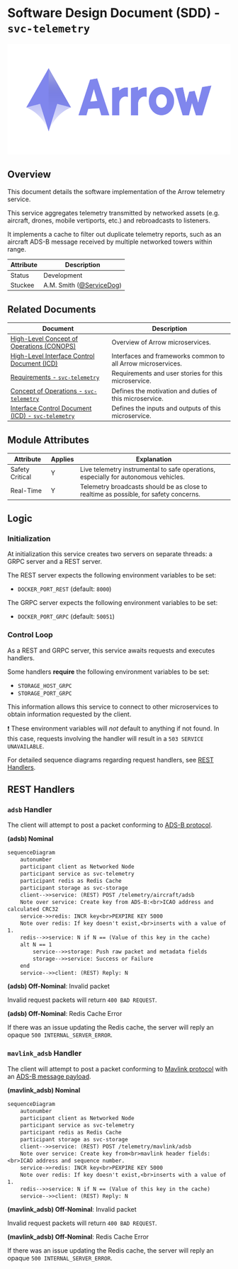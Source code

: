 # Software Design Document (SDD) - `svc-telemetry` 

<center>

<img src="https://github.com/Arrow-air/tf-github/raw/main/src/templates/doc-banner-services.png" style="height:250px" />

</center>

## Overview

This document details the software implementation of the Arrow telemetry service.

This service aggregates telemetry transmitted by networked assets (e.g. aircraft, drones, mobile vertiports, etc.) and rebroadcasts to listeners.

It implements a cache to filter out duplicate telemetry reports, such as an aircraft ADS-B message received by multiple networked towers within range.

Attribute | Description
--- | ---
Status | Development
Stuckee | A.M. Smith ([@ServiceDog](https://github.com/ServiceDog))

## Related Documents

Document | Description
--- | ---
[High-Level Concept of Operations (CONOPS)](https://github.com/Arrow-air/se-services/blob/develop/docs/conops.md) | Overview of Arrow microservices.
[High-Level Interface Control Document (ICD)](https://github.com/Arrow-air/se-services/blob/develop/docs/icd.md)  | Interfaces and frameworks common to all Arrow microservices.
[Requirements - `svc-telemetry`](https://nocodb.arrowair.com/dashboard/#/nc/view/d1bb0a51-e22f-4b91-b1c5-66f11f4f861b) | Requirements and user stories for this microservice.
[Concept of Operations - `svc-telemetry`](./conops.md) | Defines the motivation and duties of this microservice.
[Interface Control Document (ICD) - `svc-telemetry`](./icd.md) | Defines the inputs and outputs of this microservice.

## Module Attributes

Attribute | Applies | Explanation
--- | --- | ---
Safety Critical | Y | Live telemetry instrumental to safe operations, especially for autonomous vehicles.
Real-Time | Y | Telemetry broadcasts should be as close to realtime as possible, for safety concerns.

## Logic

### Initialization

At initialization this service creates two servers on separate threads: a GRPC server and a REST server.

The REST server expects the following environment variables to be set:
- `DOCKER_PORT_REST` (default: `8000`)

The GRPC server expects the following environment variables to be set:
- `DOCKER_PORT_GRPC` (default: `50051`)

### Control Loop

As a REST and GRPC server, this service awaits requests and executes handlers.

Some handlers **require** the following environment variables to be set:
- `STORAGE_HOST_GRPC`
- `STORAGE_PORT_GRPC`

This information allows this service to connect to other microservices to obtain information requested by the client.

:exclamation: These environment variables will *not* default to anything if not found. In this case, requests involving the handler will result in a `503 SERVICE UNAVAILABLE`.

For detailed sequence diagrams regarding request handlers, see [REST Handlers](#rest-handlers).

## REST Handlers

### `adsb` Handler

The client will attempt to post a packet conforming to [ADS-B protocol](https://airmetar.main.jp/radio/ADS-B%20Decoding%20Guide.pdf).

**(adsb) Nominal**
```mermaid
sequenceDiagram
    autonumber
    participant client as Networked Node
    participant service as svc-telemetry
    participant redis as Redis Cache
    participant storage as svc-storage
    client-->>service: (REST) POST /telemetry/aircraft/adsb
    Note over service: Create key from ADS-B:<br>ICAO address and calculated CRC32
    service->>redis: INCR key<br>PEXPIRE KEY 5000
    Note over redis: If key doesn't exist,<br>inserts with a value of 1.
    redis-->>service: N if N == (Value of this key in the cache)
    alt N == 1
        service-->>storage: Push raw packet and metadata fields
        storage-->>service: Success or Failure
    end
    service-->>client: (REST) Reply: N
```

**(adsb) Off-Nominal**: Invalid packet

Invalid request packets will return `400 BAD REQUEST`.

**(adsb) Off-Nominal**: Redis Cache Error

If there was an issue updating the Redis cache, the server will reply an opaque `500 INTERNAL_SERVER_ERROR`.


### `mavlink_adsb` Handler

The client will attempt to post a packet conforming to [Mavlink protocol](https://mavlink.io/en/guide/serialization.html) with an [ADS-B message payload](https://mavlink.io/en/messages/common.html#ADSB_VEHICLE).

**(mavlink_adsb) Nominal**
```mermaid
sequenceDiagram
    autonumber
    participant client as Networked Node
    participant service as svc-telemetry
    participant redis as Redis Cache
    participant storage as svc-storage
    client-->>service: (REST) POST /telemetry/mavlink/adsb
    Note over service: Create key from<br>mavlink header fields:<br>ICAO address and sequence number.
    service->>redis: INCR key<br>PEXPIRE KEY 5000
    Note over redis: If key doesn't exist,<br>inserts with a value of 1.
    redis-->>service: N if N == (Value of this key in the cache)
    service-->>client: (REST) Reply: N
```

**(mavlink_adsb) Off-Nominal**: Invalid packet

Invalid request packets will return `400 BAD REQUEST`.

**(mavlink_adsb) Off-Nominal**: Redis Cache Error

If there was an issue updating the Redis cache, the server will reply an opaque `500 INTERNAL_SERVER_ERROR`.
